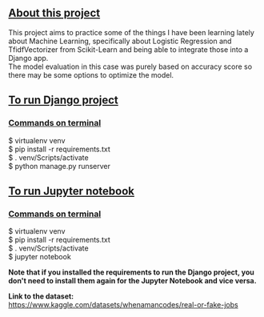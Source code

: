 ## <ins>About this project</ins>
This project aims to practice some of the things I have been learning lately about Machine Learning, specifically about Logistic Regression and TfidfVectorizer from Scikit-Learn and being able to integrate those into a Django app.  
The model evaluation in this case was purely based on accuracy score so there may be some options to optimize the model.


## <ins>To run Django project</ins>

### <ins>Commands on terminal</ins>
\$ virtualenv venv <br>
\$ pip install -r requirements.txt <br>
\$ . venv/Scripts/activate <br> 
\$ python manage.py runserver 


## <ins>To run Jupyter notebook</ins>
### <ins>Commands on terminal</ins>
\$ virtualenv venv <br>
\$ pip install -r requirements.txt <br>
\$ . venv/Scripts/activate <br>
\$ jupyter notebook 

**Note that if you installed the requirements to run the Django project, you don't need to install them again for the Jupyter Notebook and vice versa.**

**Link to the dataset:** https://www.kaggle.com/datasets/whenamancodes/real-or-fake-jobs